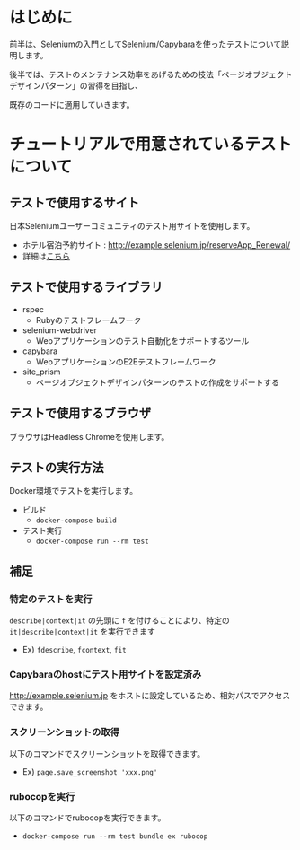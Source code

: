 # はじめに

前半は、Seleniumの入門としてSelenium/Capybaraを使ったテストについて説明します。

後半では、テストのメンテナンス効率をあげるための技法「ページオブジェクトデザインパターン」の習得を目指し、

既存のコードに適用していきます。

# チュートリアルで用意されているテストについて

## テストで使用するサイト

日本Seleniumユーザーコミュニティのテスト用サイトを使用します。

- ホテル宿泊予約サイト : http://example.selenium.jp/reserveApp_Renewal/
- 詳細は[こちら](https://sites.google.com/site/seleniumjp/test-site)

## テストで使用するライブラリ

- rspec
  - Rubyのテストフレームワーク
- selenium-webdriver
  - Webアプリケーションのテスト自動化をサポートするツール
- capybara
  - WebアプリケーションのE2Eテストフレームワーク
- site_prism
  - ページオブジェクトデザインパターンのテストの作成をサポートする

## テストで使用するブラウザ

ブラウザはHeadless Chromeを使用します。

## テストの実行方法

Docker環境でテストを実行します。

- ビルド
  - `docker-compose build`
- テスト実行
  - `docker-compose run --rm test`

## 補足

### 特定のテストを実行

`describe|context|it` の先頭に `f` を付けることにより、特定の `it|describe|context|it` を実行できます
- Ex) `fdescribe`, `fcontext`, `fit`

### Capybaraのhostにテスト用サイトを設定済み

http://example.selenium.jp をホストに設定しているため、相対パスでアクセスできます。

### スクリーンショットの取得

以下のコマンドでスクリーンショットを取得できます。
- Ex) `page.save_screenshot 'xxx.png'`

### rubocopを実行

以下のコマンドでrubocopを実行できます。
- `docker-compose run --rm test bundle ex rubocop`
